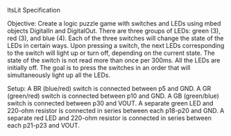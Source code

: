 ItsLit Specification

Objective: Create a logic puzzle game with switches and LEDs using mbed objects DigitalIn and DigitalOut. There are three groups of LEDs: green (3), red (3), and blue (4). Each of the three switches will change the state of the LEDs in certain ways. Upon pressing a switch, the next LEDs corresponding to the switch will light up or turn off, depending on the current state. The state of the switch is not read more than once per 300ms. All the LEDs are initially off. The goal is to press the switches in an order that will simultaneously light up all the LEDs.

Setup: A BR (blue/red) switch is connected between p5 and GND. A GR (green/red) switch is connected between p10 and GND. A GB (green/blue) switch is connected between p30 and VOUT.
A separate green LED and 220-ohm resistor is connected in series between each p18-p20 and GND. A separate red LED and 220-ohm resistor is connected in series between each p21-p23 and VOUT.
